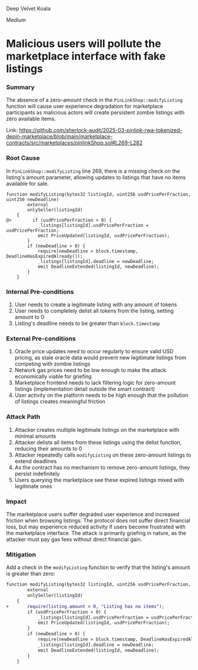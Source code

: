 Deep Velvet Koala

Medium

# Malicious users will pollute the marketplace interface with fake listings

### Summary

The absence of a zero-amount check in the `PinLinkShop::modifyListing` function will cause user experience degradation for marketplace participants as malicious actors will create persistent zombie listings with zero available items.

Link: https://github.com/sherlock-audit/2025-03-pinlink-rwa-tokenized-depin-marketplace/blob/main/marketplace-contracts/src/marketplaces/pinlinkShop.sol#L269-L282



### Root Cause

In `PinLinkShop::modifyListing` line 269, there is a missing check on the listing's amount parameter, allowing updates to listings that have no items available for sale.

```solidity
function modifyListing(bytes32 listingId, uint256 usdPricePerFraction, uint256 newDeadline)
        external
        onlySeller(listingId)
    {
@>        if (usdPricePerFraction > 0) {
            _listings[listingId].usdPricePerFraction = usdPricePerFraction;
            emit PriceUpdated(listingId, usdPricePerFraction);
        }
        if (newDeadline > 0) {
            require(newDeadline > block.timestamp, DeadlineHasExpiredAlready());
            _listings[listingId].deadline = newDeadline;
            emit DeadlineExtended(listingId, newDeadline);
        }
    }
```

### Internal Pre-conditions

1. User needs to create a legitimate listing with any amount of tokens
2. User needs to completely delist all tokens from the listing, setting amount to 0
3. Listing's deadline needs to be greater than `block.timestamp`

### External Pre-conditions

1. Oracle price updates need to occur regularly to ensure valid USD pricing, as stale oracle data would prevent new legitimate listings from competing with zombie listings
2. Network gas prices need to be low enough to make the attack economically viable for griefing
3. Marketplace frontend needs to lack filtering logic for zero-amount listings (implementation detail outside the smart contract)
4. User activity on the platform needs to be high enough that the pollution of listings creates meaningful friction

### Attack Path

1. Attacker creates multiple legitimate listings on the marketplace with minimal amounts
2. Attacker delists all items from these listings using the delist function, reducing their amounts to 0
3. Attacker repeatedly calls `modifyListing` on these zero-amount listings to extend deadlines
4. As the contract has no mechanism to remove zero-amount listings, they persist indefinitely
5. Users querying the marketplace see these expired listings mixed with legitimate ones

### Impact

The marketplace users suffer degraded user experience and increased friction when browsing listings. The protocol does not suffer direct financial loss, but may experience reduced activity if users become frustrated with the marketplace interface. The attack is primarily griefing in nature, as the attacker must pay gas fees without direct financial gain.

### Mitigation

Add a check in the `modifyListing` function to verify that the listing's amount is greater than zero:

```diff
function modifyListing(bytes32 listingId, uint256 usdPricePerFraction, uint256 newDeadline)
        external
        onlySeller(listingId)
    {
+       require(listing.amount > 0, "Listing has no items");
        if (usdPricePerFraction > 0) {
            _listings[listingId].usdPricePerFraction = usdPricePerFraction;
            emit PriceUpdated(listingId, usdPricePerFraction);
        }
        if (newDeadline > 0) {
            require(newDeadline > block.timestamp, DeadlineHasExpiredAlready());
            _listings[listingId].deadline = newDeadline;
            emit DeadlineExtended(listingId, newDeadline);
        }
    }
```